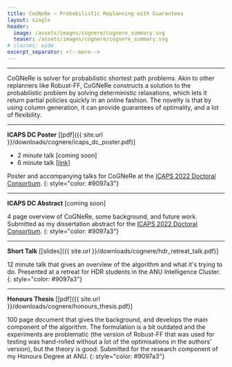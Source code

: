 ```yaml
---
title: CoGNeRe – Probabilistic Replanning with Guarantees
layout: single
header:
  image: /assets/images/cognere/cognere_summary.svg
  teaser: /assets/images/cognere/cognere_summary.svg
# classes: wide
excerpt_separator: <!--more-->
---
```


----

CoGNeRe is solver for probabilistic shortest path problems. Akin to other replanners like Robust-FF,
CoGNeRe constructs a solution to the probabilistic problem by solving deterministic relaxations,
which lets it return partial policies quickly in an online fashion. The novelty is that by using
column generation, it can provide guarantees of optimality, and a lot of flexibility.

<!--more-->

----

**ICAPS DC Poster** [[pdf]({{ site.url }}/downloads/cognere/icaps_dc_poster.pdf)]

* 2 minute talk [coming soon]
* 6 minute talk [[link](https://youtu.be/cmX54uOjbWM)]

Poster and accompanying talks for CoGNeRe at the [ICAPS 2022 Doctoral
Consortium](https://icaps22.icaps-conference.org/dc-2022).
{: style="color: #9097a3"}

----

**ICAPS DC Abstract** [coming soon]

4 page overview of CoGNeRe, some background, and future work. Submitted as my dissertation abstract
for the  [ICAPS 2022 Doctoral Consortium](https://icaps22.icaps-conference.org/dc-2022).
{: style="color: #9097a3"}

----

**Short Talk** [[slides]({{ site.url }}/downloads/cognere/hdr_retreat_talk.pdf)]

12 minute talk that gives an overview of the algorithm and what it's trying to do. Presented at a
retreat for HDR students in the ANU Intelligence Cluster.
{: style="color: #9097a3"}

----

**Honours Thesis** [[pdf]({{ site.url }}/downloads/cognere/honours_thesis.pdf)]

100 page document that gives the background, and develops the main component of the algorithm. The
formulation is a bit outdated and the experiments are problematic (the version of Robust-FF that was
used for testing was hand-rolled without a lot of the optimisations in the authors' version), but
the theory is good. Submitted for the research component of my Honours Degree at ANU.
{: style="color: #9097a3"}
